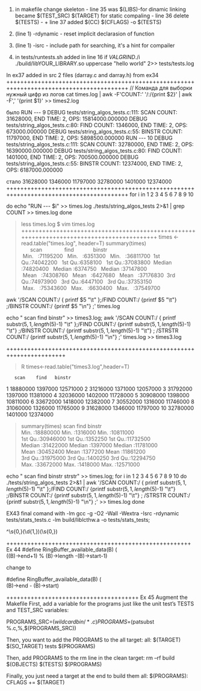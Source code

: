 1. in makefile change skeleton - line 35 was $(LIBS)-for dinamic linking became $(TEST_SRC) $(TARGET) for static compaling - line 36 delete $(TESTS) - + line 37 added $(CC) $(CFLAGS) -o $(TESTS)

2. (line 1) -rdynamic - reset implicit declarasion of function
3. (line 1) -isrc - include path for searching, it's a hint for compailer
4. in tests/runtests.sh added in line 16 if $VALGRIND ./$i ./build/libYOUR_LIBRARY.so uppercase "hello world" 2>> tests/tests.log

In ex37 added in src 2 files (darray.c and darray.h) from ex34
+++++++++++++++++++++++++++++++++++++++++++++++++++++++++++++++++++++++++++++++++++++++++
// Команда для выборки нужный цифр из логов
cat times.log | awk -F'COUNT:' '/:/{print $2}' | awk -F',' '{print $1}' >> times2.log

было
RUN --- 9
DEBUG tests/string_algos_tests.c:111: SCAN COUNT: 31628000, END TIME: 2, OPS: 15814000.000000
DEBUG tests/string_algos_tests.c:80: FIND COUNT: 1346000, END TIME: 2, OPS: 673000.000000
DEBUG tests/string_algos_tests.c:55: BINSTR COUNT: 11797000, END TIME: 2, OPS: 5898500.000000
RUN --- 10
DEBUG tests/string_algos_tests.c:111: SCAN COUNT: 32780000, END TIME: 2, OPS: 16390000.000000
DEBUG tests/string_algos_tests.c:80: FIND COUNT: 1401000, END TIME: 2, OPS: 700500.000000
DEBUG tests/string_algos_tests.c:55: BINSTR COUNT: 12374000, END TIME: 2, OPS: 6187000.000000

стало
31628000
1346000
11797000
32780000
1401000
12374000
+++++++++++++++++++++++++++++++++++++++++++++++++++++++++++++++++++++++++++++++++++++++++
for i in 1 2 3 4 5 6 7 8 9 10

do echo "RUN --- $i" >> times.log
./tests/string_algos_tests 2>&1 | grep COUNT >> times.log
done
>less times.log
> $ vim times.log
> +++++++++++++++++++++++++++++++++++++++++++++++++++++++++++++++++++++++++++++++++++++++++
> times <- read.table("times.log", header=T)
> summary(times)
>       scan               find             binstr
>  Min.   :71195200   Min.   :6351300   Min.   :36811700
>  1st Qu.:74042200   1st Qu.:6358100   1st Qu.:37083800
>  Median :74820400   Median :6374750   Median :37147800
>  Mean   :74308760   Mean   :6427680   Mean   :37176830
>  3rd Qu.:74973900   3rd Qu.:6447100   3rd Qu.:37353150
>  Max.   :75343600   Max.   :6630400   Max.   :37549700

awk '/SCAN COUNT:/ { printf $5 "\t" };/FIND COUNT:/ {printf $5 "\t"} ;/BINSTR COUNT:/ {printf $5 "\n"} ;' times.log

echo "  scan     find     binstr" >> times3.log; awk '/SCAN COUNT:/ { printf substr($5,1,length($5)-1) "\t" };/FIND COUNT:/ {printf substr($5,1,length($5)-1) "\t"} ;/BINSTR COUNT:/ {printf substr($5,1,length($5)-1) "\t"} ; /STRSTR COUNT:/ {printf substr($5,1,length($5)-1) "\n"} ;' times.log >> times3.log

+++++++++++++++++++++++++++++++++++++++++++++++++++++++++++++++++++++++
 >R
 >times<-read.table("times3.log",header=T)

       scan    find   binstr
1  18880000 1397000 12571000
2  31216000 1371000 12057000
3  31792000 1397000 11381000
4  32036000 1402000 11728000
5  30908000 1398000 10811000
6  33672000 1418000 12382000
7  30552000 1316000 11746000
8  31060000 1326000 11765000
9  31628000 1346000 11797000
10 32780000 1401000 12374000
> summary(times)
      scan               find             binstr        
 Min.   :18880000   Min.   :1316000   Min.   :10811000  
 1st Qu.:30946000   1st Qu.:1352250   1st Qu.:11732500  
 Median :31422000   Median :1397000   Median :11781000  
 Mean   :30452400   Mean   :1377200   Mean   :11861200  
 3rd Qu.:31975000   3rd Qu.:1400250   3rd Qu.:12294750  
 Max.   :33672000   Max.   :1418000   Max.   :12571000 

echo "  scan     find     binstr    strstr" >> times.log; 
for i in 1 2 3 4 5 6 7 8 9 10
do 
./tests/string_algos_tests 2>&1 | awk '/SCAN COUNT:/ { printf substr($5,1,length($5)-1) "\t" };/FIND COUNT:/ {printf substr($5,1,length($5)-1) "\t"} ;/BINSTR COUNT:/ {printf substr($5,1,length($5)-1) "\t"} ; /STRSTR COUNT:/ {printf substr($5,1,length($5)-1) "\n"} ;' >> times.log
done


EX43 final comand with -lm
gcc -g -O2 -Wall -Wextra -Isrc -rdynamic tests/stats_tests.c -lm  build/liblcthw.a -o tests/stats_tests;


^\s{0,}(\d{1,})(\s{0,})

+++++++++++++++++++++++++++++++++++++++++++++++++++++
Ex 44
#define RingBuffer_available_data(B) ( \
    ((B)->end+1) % (B)->length -(B)->start-1)

change to

#define RingBuffer_available_data(B) ( \
    (B)->end - (B)->start)

++++++++++++++++++++++++++++++++++++++
Ex 45
Augment the Makefile
First, add a variable for the programs just like the unit test’s TESTS and TEST_SRC variables:

PROGRAMS_SRC=$(wildcard bin/*.c)
PROGRAMS=$(patsubst %.c,%,$(PROGRAMS_SRC))

Then, you want to add the PROGRAMS to the all target:
all: $(TARGET) $(SO_TARGET) tests $(PROGRAMS)

Then, add PROGRAMS to the rm line in the clean target:
rm –rf build $(OBJECTS) $(TESTS) $(PROGRAMS)

Finally, you just need a target at the end to build them all:
$(PROGRAMS): CFLAGS += $(TARGET)